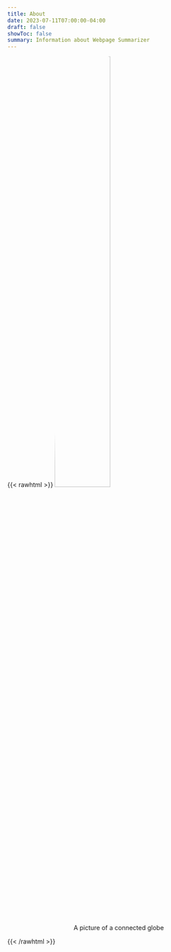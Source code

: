 ```yaml
---
title: About
date: 2023-07-11T07:00:00-04:00
draft: false
showToc: false
summary: Information about Webpage Summarizer
---
```


{{< rawhtml >}}
<img style="border-radius:50%;margin-left:auto;margin-right:auto;" width="50%" src="/logo.png" alt="A connected globe">
<p align="center">A picture of a connected globe</p>
{{< /rawhtml >}}